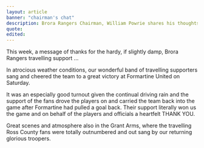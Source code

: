 ```yaml
---
layout: article
banner: "chairman's chat"
description: Brora Rangers Chairman, William Powrie shares his thoughts on all things football.
quote:
edited:
---
```

This week, a message of thanks for the hardy, if slightly damp, Brora Rangers travelling support ...

In atrocious weather conditions, our wonderful band of travelling supporters sang and cheered the team to a great victory at Formartine United on Saturday.
 
It was an especially good turnout given the continual driving rain and the support of the fans drove the players on and carried the team back into the game after Formartine had pulled a goal back. Their support literally won us the game and on behalf of the players and officials a heartfelt THANK YOU.
 
Great scenes and atmosphere also in the Grant Arms, where the travelling Ross County fans were totally outnumbered and out sang by our returning glorious troopers.  